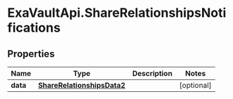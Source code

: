 # ExaVaultApi.ShareRelationshipsNotifications

## Properties
Name | Type | Description | Notes
------------ | ------------- | ------------- | -------------
**data** | [**ShareRelationshipsData2**](ShareRelationshipsData2.md) |  | [optional] 
